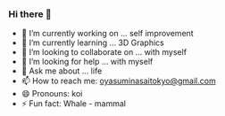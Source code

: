 ### Hi there 👋






- 🔭 I’m currently working on ... self improvement
- 🌱 I’m currently learning ... 3D Graphics
- 👯 I’m looking to collaborate on ... with myself
- 🤔 I’m looking for help ... with myself
- 💬 Ask me about ... life
- 📫 How to reach me: oyasuminasaitokyo@gmail.com
- 😄 Pronouns: koi
- ⚡ Fun fact: Whale - mammal


